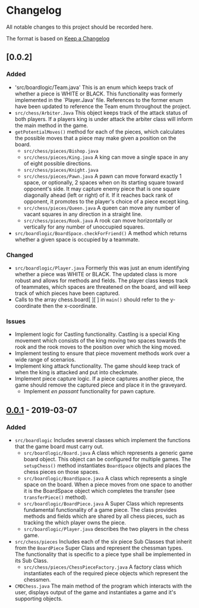 # Changelog

All notable changes to this project should be recorded here.

The format is based on [Keep a Changelog](https://keepachangelog.com/en/1.0.0/)

## [0.0.2]
### Added
* 'src/boardlogic/Team.java' This is an enum which keeps track of whether a piece is WHITE or BLACK. This functionality
was formerly implemented in the `Player.Java' file. References to the former enum have been updated to reference the Team
 enum throughout the project. 
* `src/chess/Arbiter.Java` This object keeps track of the attack status of both players. If a players king is under attack
the arbiter class will inform the main method in the game.
* `getPotentialMoves()` method for each of the pieces, which calculates the possible moves that a piece may make given a
position on the board.
  *  `src/chess/pieces/Bishop.java`
  *  `src/chess/pieces/King.java`  A king can move a single space in any of eight possible directions.
  *  `src/chess/pieces/Knight.java`
  *  `src/chess/pieces/Pawn.java` A pawn can move forward exactly 1 space, or optionally, 2 spaces when on its starting square toward opponent's side. It may capture enemy piece that is one square diagonally ahead (left or right) of it. If it reaches back rank of opponent, it promotes to the player's choice of a piece except king.
  *  `src/chess/pieces/Queen.java` A queen can move any number of vacant squares in any direction in a straight line.
  *  `src/chess/pieces/Rook.java` A rook can move horizontally or vertically for any number of unoccupied squares.
*  `src/boardlogic/BoardSpace.checkForFriend()` A method which returns whether a given space is occupied by a teammate.
### Changed
* `src/boardlogic/Player.java` Formerly this was just an enum identifying whether a piece was WHITE or BLACK. 
The updated class is more robust and allows for methods and fields. The player class keeps track of teammates,
which spaces are threatened on the board, and will keep track of which pieces have been captured.
*  Calls to the array chess.board[ ][ ] in `main()` should refer to the y-coordinate then the x-coordinate. 
### Issues
* Implement logic for Castling functionality. Castling is a special King movement which consists of the king moving
two spaces towards the rook and the rook moves to the position over which the king moved.
* Implement testing to ensure that piece movement methods work over a wide range of scenarios.
* Implement king attack functionality. The game should keep track of when the king is attacked and put into checkmate.
* Implement piece capture logic. If a piece captures another piece, the game should remove the captured piece and place
it in the graveyard. 
  * Implement _en passant_ functionality for pawn capture.

## [0.0.1](https://github.com/rj-pe/CIS434_Spring2019_G5/commit/c674ea11988a803630b90b42e0479bc34945ff0f) - 2019-03-07
### Added
*  `src/boardlogic` Includes several classes which implement the functions that the game board must carry out.  
    *  `src/boardlogic/Board.java`  A class which represents a generic game board object. This object can be configured
for multiple games. The `setupChess()` method instantiates `BoardSpace` objects and places the chess pieces on those spaces.
    *  `src/boardlogic/BoardSpace.java` A class which represents a single space on the board. When a piece moves from one 
space to another it is the BoardSpace object which completes the transfer (see `transferPiece()` method).
    *  `src/boardlogic/BoardPiece.java` A Super Class which represents fundamental functionality of a game piece. The 
class provides methods and fields which are shared by all chess pieces, such as tracking the which player owns the piece.
    *  `src/boardlogic/Player.java` describes the two players in the chess game.
*  `src/chess/pieces` Includes each of the six piece Sub Classes that inherit from the `BoardPiece` Super Class and 
represent the chessman types. The functionality that is specific to a piece type shall be implemented in its Sub Class.
    *  `src/chess/pieces/ChessPieceFactory.java` A factory class which instantiates each of the required piece objects which
represent the chessmen.
*  `CMDChess.java` The main method of the program which interacts with the user, displays output of the game and instantiates
a game and it's supporting objects.

